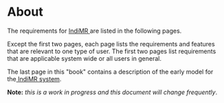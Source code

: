 # About

The requirements for [IndiMR ](http://IndiMR.org)are listed in the following pages.

Except the first two pages, each page lists the requirements and features that are relevant to one type of user. The first two pages list requirements that are applicable system wide or all users in general. 

The last page in this "book" contains a description of the early model for the[ IndiMR system](http://indimr.org).

**Note:** _this is a work in progress and this document  will change frequently_.

